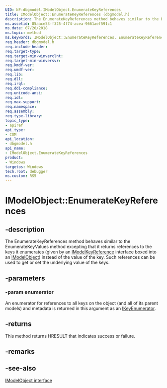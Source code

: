 ```yaml
---
UID: NF:dbgmodel.IModelObject.EnumerateKeyReferences
title: IModelObject::EnumerateKeyReferences (dbgmodel.h)
description: The EnumerateKeyReferences method behaves similar to the EnumerateKeyValues method excepting that it returns references to the keys it enumerates instead of the value of the key.
ms.assetid: 85aace53-f325-4f74-acea-9661aef591c1
ms.date: 07/20/2018
ms.topic: method
ms.keywords: IModelObject::EnumerateKeyReferences, EnumerateKeyReferences, IModelObject.EnumerateKeyReferences, IModelObject::EnumerateKeyReferences, IModelObject.EnumerateKeyReferences
req.header: dbgmodel.h
req.include-header:
req.target-type:
req.target-min-winverclnt:
req.target-min-winversvr:
req.kmdf-ver:
req.umdf-ver:
req.lib:
req.dll:
req.irql: 
req.ddi-compliance:
req.unicode-ansi:
req.idl:
req.max-support:
req.namespace:
req.assembly:
req.type-library: 
topic_type: 
- apiref
api_type: 
- COM
api_location: 
- dbgmodel.h
api_name: 
- IModelObject.EnumerateKeyReferences
product:
- Windows
targetos: Windows
tech.root: debugger
ms.custom: RS5
---
```


# IModelObject::EnumerateKeyReferences


## -description

The EnumerateKeyReferences method behaves similar to the EnumerateKeyValues method excepting that it returns references to the keys it enumerates (given by an [IModelKeyReference](nn-dbgmodel-imodelkeyreference.md) interface boxed into an [IModelObject](nn-dbgmodel-imodelobject.md)) instead of the value of the key. Such references can be used to get or set the underlying value of the keys. 

## -parameters

### -param enumerator

An enumerator for references to all keys on the object (and all of its parent models) and metadata is returned in this argument as an [IKeyEnumerator](nn-dbgmodel-ikeyenumerator.md).


## -returns
This method returns HRESULT that indicates success or failure.

## -remarks


## -see-also

[IModelObject interface](nn-dbgmodel-imodelobject.md)

